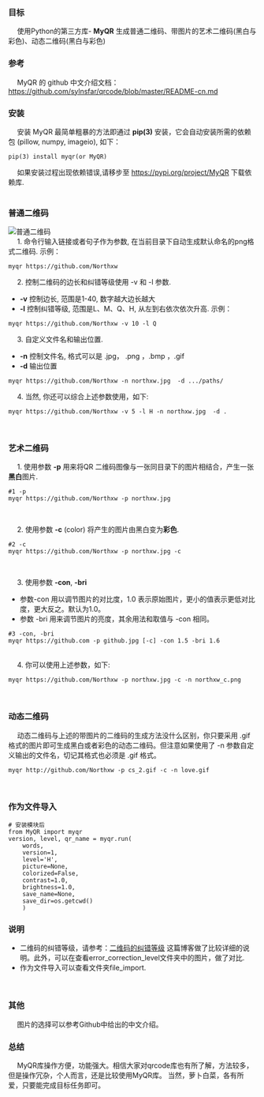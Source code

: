 ### 目标
&emsp; 使用Python的第三方库- **MyQR** 生成普通二维码、带图片的艺术二维码(黑白与彩色)、动态二维码(黑白与彩色)

### 参考
&emsp; MyQR 的 github 中文介绍文档：https://github.com/sylnsfar/qrcode/blob/master/README-cn.md

### 安装
&emsp; 安装 MyQR 最简单粗暴的方法即通过 **pip(3)** 安装，它会自动安装所需的依赖包 (pillow, numpy, imageio), 如下：
```
pip(3) install myqr(or MyQR)
```
&emsp; 如果安装过程出现依赖错误,请移步至 https://pypi.org/project/MyQR 下载依赖库.    
<br/>

### 普通二维码
![普通二维码](https://github.com/sylnsfar/qrcode/blob/master/example/0.png)    
&emsp; 1. 命令行输入链接或者句子作为参数, 在当前目录下自动生成默认命名的png格式二维码. 示例：
```
myqr https://github.com/Northxw
```
&emsp; 2. 控制二维码的边长和纠错等级使用 -v 和 -l 参数.
+ **-v** 控制边长, 范围是1-40, 数字越大边长越大
+ **-l** 控制纠错等级, 范围是L、M、Q、H, 从左到右依次依次升高. 示例：
```
myqr https://github.com/Northxw -v 10 -l Q
```
&emsp; 3. 自定义文件名和输出位置.
+ **-n** 控制文件名, 格式可以是 .jpg， .png ，.bmp ，.gif
+ **-d** 输出位置
```
myqr https://github.com/Northxw -n northxw.jpg  -d .../paths/
```
&emsp; 4. 当然, 你还可以综合上述参数使用，如下:
```
myqr https://github.com/Northxw -v 5 -l H -n northxw.jpg  -d .
```
<br/>

### 艺术二维码
&emsp; 1. 使用参数 **-p** 用来将QR 二维码图像与一张同目录下的图片相结合，产生一张**黑白**图片.
```
#1 -p
myqr https://github.com/Northxw -p northxw.jpg
```
<br/>

&emsp; 2. 使用参数 **-c** (color) 将产生的图片由黑白变为**彩色**.
```
#2 -c
myqr https://github.com/Northxw -p northxw.jpg -c
```
<br/>

&emsp; 3. 使用参数 **-con**, **-bri**
+ 参数-con 用以调节图片的对比度，1.0 表示原始图片，更小的值表示更低对比度，更大反之。默认为1.0。
+ 参数 -bri 用来调节图片的亮度，其余用法和取值与 -con 相同。
```
#3 -con, -bri
myqr https://github.com -p github.jpg [-c] -con 1.5 -bri 1.6
```
<br>
&emsp; 4. 你可以使用上述参数，如下:

```
myqr https://github.com/Northxw -p northxw.jpg -c -n northxw_c.png
```
<br/>

### 动态二维码
&emsp; 动态二维码与上述的带图片的二维码的生成方法没什么区别，你只要采用 .gif 格式的图片即可生成黑白或者彩色的动态二维码。但注意如果使用了 -n 参数自定义输出的文件名，切记其格式也必须是 .gif 格式。

```
myqr http://github.com/Northxw -p cs_2.gif -c -n love.gif
```
<br/>

### 作为文件导入

```
# 安装模块后
from MyQR import myqr
version, level, qr_name = myqr.run(
	words,
    version=1,
    level='H',
    picture=None,
    colorized=False,
    contrast=1.0,
    brightness=1.0,
    save_name=None,
    save_dir=os.getcwd()
	)
```

### 说明
+ 二维码的纠错等级，请参考：[二维码的纠错等级](https://blog.csdn.net/johnsuna/article/details/8864046?utm_source=blogxgwz0) 这篇博客做了比较详细的说明。此外，可以在查看error_correction_level文件夹中的图片，做了对比.
+ 作为文件导入可以查看文件夹file_import.
<br/>

### 其他
&emsp; 图片的选择可以参考Github中给出的中文介绍。

### 总结
&emsp; MyQR库操作方便，功能强大。相信大家对qrcode库也有所了解，方法较多，但是操作冗杂，个人而言，还是比较使用MyQR库。
    当然，萝卜白菜，各有所爱，只要能完成目标任务即可。













